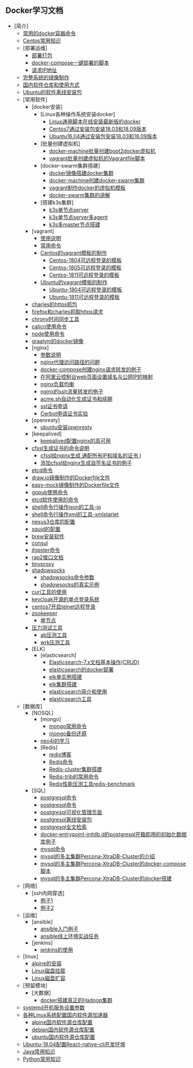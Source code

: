## Docker学习文档

* [简介]
    * [常用的docker容器命令](Docker常用容器命令.md)
    * [Centos常用知识](Centos常用命令.md)
    * [部署运维]
        * [部署打包](部署运维/打包/打包.md)
        * [docker-compose一键部署的脚本](部署运维/服务部署/examples/docker-compose.yml)
        * [请求IP地址](常用知识/docker/请求IP地址.md)
    * [完整系统的镜像制作](完整系统的镜像制作.md)
    * [国内软件仓库和使用方式](国内软件仓库和使用方式.md)
    * [Ubuntu的软件离线安装包](软件加速仓库/Ubuntu的软件离线安装包.md)
    * [常用软件]
        * [docker安装]
            * [Linux各种操作系统安装docker]
                * [Linux通用脚本在线安装最新版的docker](常用软件/docker,compose,swarm的安装/linux安装docker/Linux通用脚本在线安装.md)
                * [Centos7通过安装包安装18.03和18.09版本](常用软件/docker,compose,swarm的安装/linux安装docker/Centos7通过安装包安装docker.md)
                * [Ubuntu16.04通过安装包安装18.03和18.09版本](常用软件/docker,compose,swarm的安装/linux安装docker/Ubuntu通过安装包安装docker.md)
            * [批量创建虚拟机]
                * [docker-machine批量创建boot2docker虚拟机](常用软件/docker,compose,swarm的安装/docker-machine搭建swarm集群/shell/create-wms.sh)
                * [vagrant批量创建虚拟机的Vagrantfile脚本](常用软件/vagrant/multi/Vagrantfile.md)
            * [docker-swarm集群搭建]
                * [docker镜像搭建docker集群](常用软件/docker,compose,swarm的安装/docker镜像搭建docker集群/docker镜像搭建docker集群.md)
                * [docker-machine创建docker-swarm集群](常用软件/docker,compose,swarm的安装/docker-machine搭建swarm集群/docker-machine创建docker-swarm集群.md)
                * [vagrant制作docker的虚拟机模板](常用软件/vagrant/制作vagrant系统镜像/虚拟机vagrant模板的制作.md)
                * [docker-swarm集群的讲解](常用软件/docker,compose,swarm的安装/docker-swarm集群的讲解.md)
            * [搭建k3s集群]
                * [k3s单节点server](常用软件/docker,compose,swarm的安装/k3s/k3s单节点server.md)
                * [k3s单节点server多agent](常用软件/docker,compose,swarm的安装/k3s/k3s单节点server多agent.md)
                * [k3s多master节点搭建](常用软件/docker,compose,swarm的安装/k3s/k3s多master节点搭建.md)
        * [vagrant]
            * [使用说明](常用软件/vagrant/使用说明.md)
            * [常用命令](常用软件/vagrant/vagrantvagrant常用命令.md)
            * [Centos的vagrant模板的制作](常用软件/vagrant/制作vagrant系统镜像/Centos的vagrant模板的制作.md)
                * [Centos-1804可远程登录的模板](常用软件/vagrant/制作vagrant系统镜像/CentOS/CentOS-7-x86_64-Vagrant-1804_02.VirtualBox-直接粘贴就可以运行.md)
                * [Centos-1805可远程登录的模板](常用软件/vagrant/制作vagrant系统镜像/CentOS/CentOS-7-x86_64-Vagrant-1805_01.VirtualBox-直接粘贴就可以运行.md)
                * [Centos-1811可远程登录的模板](常用软件/vagrant/制作vagrant系统镜像/CentOS/CentOS-7-x86_64-Vagrant-1811_02.VirtualBox-直接粘贴就可以运行.md)
            * [Ubuntu的vagrant模板的制作](常用软件/vagrant/制作vagrant系统镜像/Ubuntu的vagrant模板的制作.md)
                * [Ubuntu-1804可远程登录的模板](常用软件/vagrant/制作vagrant系统镜像/Ubuntu/Ubuntu-18.04-bionic-server-cloudimg-amd64-vagrant-直接粘贴就可以运行.md)
                * [Ubuntu-1811可远程登录的模板](常用软件/vagrant/制作vagrant系统镜像/Ubuntu/Ubuntu-18.10-cosmic-server-cloudimg-amd64-vagrant-直接粘贴就可以运行.md)
        * [charles的https抓包](常用软件/charles/README.md)
        * [firefox和charles抓取https请求](常用软件/charles/firefox和charles抓取https请求.md)
        * [chrony时间同步工具](常用软件/chrony/chrony时间同步工具.md)
        * [calico使用命令](常用软件/calico/calico.md)
        * [node使用命令](常用软件/node/node命令.md)
        * [graalvm的docker镜像](常用软件/graalvm/graalvm.md)
        * [nginx]
            * [参数说明](常用软件/nginx/nginx配置参数.md)
            * [nginx代理访问路径的问题](常用软件/nginx/访问路径的问题.md)
            * [docker-compose创建nginx请求转发的例子](常用软件/nginx/example001/docker-compose.yml)
            * [在阿里云控制台web页面设置域名与公网IP的映射](常用软件/nginx/在阿里云控制台web页面设置域名与公网IP的映射.md)
            * [nginx负载均衡](常用软件/nginx/nginx负载均衡.md)
            * [nginx的ssh流量转发的例子](常用软件/nginx/流量转发/ssh流量转发.md)
            * [acme.sh自动化生成证书和续期](常用软件/nginx/申请证书/acme.sh申请证书.md)
            * [ssl证书申请](常用软件/nginx/申请证书/Certbot申请ssl证书.md)
            * [Cerbot申请证书实验](常用软件/nginx/申请证书/Cerbot申请证书实验.md)
        * [openresty]
            * [ubuntu安装openresty](常用软件/nginx/openresty/ubuntu安装openresty.md)
        * [keepalived]
            * [keepalived配置nginx的高可用](常用软件/keepalived/配置keepalived和nginx.md)
        * [cfssl生成证书的命令说明](常用软件/cfssl/详细说明.md)
            * [cfssl给nginx生成 通配所有IP和域名的证书 ](常用软件/cfssl/all-ip-domain-通配所有IP和域名的证书.md))
            * [添加cfssl给nginx生成自签名证书的例子](常用软件/cfssl/nginx-examples/example001/README.md)
        * [etcd命令](常用软件/etcd/etcd命令.md)
        * [draw.io镜像制作的Dockerfile文件](常用软件/draw.io/dockerfile/Dockerfile)
        * [easy-mock镜像制作的Dockerfile文件](常用软件/easy-mock/Dockerfile/Dockerfile)
        * [gopub使用命令](常用软件/gopub/README.md)
        * [etcd软件使用的命令](常用软件/etcd/etcd命令.md)
        * [shell命令行操作json的工具-jq](常用软件/shell命令行操作json的工具-jq/使用说明.md)
        * [shell命令行操作xml的工具-xmlstarlet](常用软件/shell命令行操作xml的工具-xmlstarlet)
        * [nexus3仓库的配置](仓库/搭建本地仓库/nexus3/nexus3.md)
        * [squid的配置](常用软件/squid/squid.md)
        * [brew安装软件](常用软件/brew/README.md)
        * [consul](常用软件/consul/docker-compose.yml)
        * [jhipster命令](常用软件/jhipster/jhipster命令.md)
        * [rap2接口文档](常用软件/rap2/rap2接口文档.md)
        * [tinyproxy](常用软件/tinyproxy/README.md)
        * [shadowsocks]()
            * [shadowsocks命令参数](常用软件/shadowsocks/shadowsocks.md)
            * [shadowsocks的真实示例](常用软件/shadowsocks/真实示例.md)
        * [curl工具的使用](常用软件/curl/curl使用.md)
        * [keycloak开源的单点登录系统]()
        * [centos7开启telnet远程登录](常用软件/telnet/centos7开启telnet远程登录.md)
        * [zookeeper](常用软件/zookeeper/README.md)
            * [单节点](常用软件/zookeeper/singleNode/README.md)
        * [压力测试工具]()
            * [ab压测工具](常用软件/压力测试工具/ab.md)
            * [wrk压测工具](常用软件/压力测试工具/wrk.md)
        * [ELK]
            * [elasticsearch]
                * [Elasticsearch-7.x文档基本操作(CRUD)](常用软件/elk/elasticsearch/Elasticsearch-7.x文档基本操作(CRUD).md)
                * [elasticsearch的docker部署](常用软件/elk/elasticsearch/Docker搭建命令.md)
                * [elk单实例搭建](常用软件/elk/docker-compose/docker-compose.yml)
                * [elk集群搭建](常用软件/elk/cluster/simple-cluster/docker-compose.yml)
                * [elasticsearch简介和使用](常用软件/elk/elasticsearch/README.md)
                * [elasticsearch工具](常用软件/elk/elasticsearch/elasticsearch工具.md)
    * [数据库]
        * [NOSQL]
            * [mongo]
                * [mongo常用命令](数据库/NOSQL/mongo/mongo常用命令.md)
                * [mongo备份还原](数据库/NOSQL/mongo/mongo备份还原.md)
            * [neo4j的学习](数据库/NOSQL/neo4j/neo4j学习.md)
            * [Redis]
                * [redis博客](数据库/NOSQL/redis/Redis博客.md)
                * [Redis命令](数据库/NOSQL/redis/Redis命令.md)
                * [Redis-cluster集群搭建](数据库/NOSQL/redis/redis-5.0.5创建集群/Redis-cluster集群搭建.md)
                * [Redis-trib的常用命令](数据库/NOSQL/redis/redis-4.0.9创建集群/Redis-trib的常用命令.md)
                * [Redis性能压测工具redis-benchmark](数据库/NOSQL/redis/性能压测工具redis-benchmark.md)
        * [SQL]
            * [postgresql命令](数据库/SQL/postgresql/postgresql命令.md)
            * [postgresql命令](数据库/SQL/postgresql/主从流复制/同宿主机的postgres主从容器搭建.md)
            * [postgresql可视化管理页面](数据库/SQL/postgresql/postgresql命令.md)
            * [postgresql离线安装包](数据库/SQL/postgresql/离线安装包.md)
            * [postgresql全文检索](数据库/SQL/postgresql/全文检索.md)
            * [docker-entrypoint-initdb.d的postgresql开箱即用的初始化数据库例子](数据库/SQL/postgresql/initdb/docker-compose.yml)
            * [mysql命令](数据库/SQL/mysql/mysql命令.md)
            * [mysql的多主集群Percona-XtraDB-Cluster的介绍](数据库/SQL/mysql/Percona-XtraDB-Cluster/README.md)
            * [mysql的多主集群Percona-XtraDB-Cluster的docker-compose脚本](数据库/SQL/mysql/Percona-XtraDB-Cluster/手动加入集群方式/docker-compose.yml)
            * [mysql的多主集群Percona-XtraDB-Cluster的docker搭建](数据库/SQL/mysql/Percona-XtraDB-Cluster/集群创建的命令.md)
    * [网络]
        * [ssh内网穿透]
            * [例子1](网络/ssh内网穿透/场景1/内网穿透.md)
            * [例子2](网络/ssh内网穿透/场景2/内网穿透.md)
    * [运维]
        * [ansible]
            * [ansible入门例子](运维/ansible/入门例子/README.md)
            * [ansible线上环境实战任务](运维/ansible/example01/任务.md)
        * [jenkins]
            * [jenkins的使用](运维/jenkins/使用说明.md)
    * [linux]
        * [alpine的安装](软件加速仓库/linux/alpine的安装.md)
        * [Linux磁盘挂载](常用知识/linux磁盘/linux磁盘挂载.md)
        * [Linux磁盘扩容](常用知识/linux磁盘/linux磁盘扩容.md)
    * [预留模块]
        * [大数据]
            * [docker搭建真正的Hadoop集群](预留模块/大数据/hadoop/Hadoop搭建.md)
    * [systemd开机服务设置参数](零散的笔记/systemd开机服务设置参数.md)
    * [各种Linux系统配置国内软件源加速器](https://t.goodrain.com/t/topic/236)
        * [alpine国内软件源仓库配置](软件加速仓库/各种Linux系统的国内软件源仓库/alpine.md)
        * [debian国内软件源仓库配置](软件加速仓库/各种Linux系统的国内软件源仓库/debian.md)
        * [ubuntu国内软件源仓库配置](软件加速仓库/各种Linux系统的国内软件源仓库/ubuntu.md)
    * [Ubuntu-18.04配置React-native-cli开发环境](开发环境搭建/react-native/Ubuntu搭建React-native-cli环境.md)
    * [Java常用知识](常用知识/java/Java常用知识.md)
    * [Python常用知识](开发环境搭建/python/必须掌握的.md)